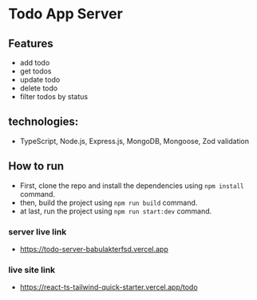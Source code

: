# Todo App Server

## Features

- add todo
- get todos
- update todo
- delete todo
- filter todos by status

## technologies:

- TypeScript, Node.js, Express.js, MongoDB, Mongoose, Zod validation

## How to run

- First, clone the repo and install the dependencies using `npm install` command.
- then, build the project using `npm run build` command.
- at last, run the project using `npm run start:dev` command.

### server live link

- https://todo-server-babulakterfsd.vercel.app

### live site link

- https://react-ts-tailwind-quick-starter.vercel.app/todo
